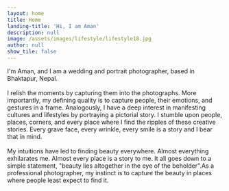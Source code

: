 ```yaml
---
layout: home
title: Home
landing-title: 'Hi, I am Aman'
description: null
image: /assets/images/lifestyle/lifestyle18.jpg
author: null
show_tile: false
---
```


I'm Aman, and I am a wedding and portrait photographer, based in Bhaktapur, Nepal.<br /><br />
I relish the moments by capturing them into the photographs. More importantly, my defining quality is to capture people, their emotions, and gestures in a frame. Analogously, I have a deep interest in manifesting cultures and lifestyles by portraying a pictorial story. I stumble upon people, places, corners, and every place where I find the ripples of these creative stories. Every grave face, every wrinkle, every smile is a story and I bear that in mind.<br /><br />
My intuitions have led to finding beauty everywhere. Almost everything exhilarates me. Almost every place is a story to me. It all goes down to a simple statement, "beauty lies altogether in the eye of the beholder".As a professional photographer, my instinct is to capture the beauty in places where people least expect to find it.
